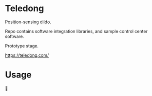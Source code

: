 # Teledong
Position-sensing dildo. 

Repo contains software integration libraries, and sample control center software.

Prototype stage.

https://teledong.com/

# Usage 

🚧